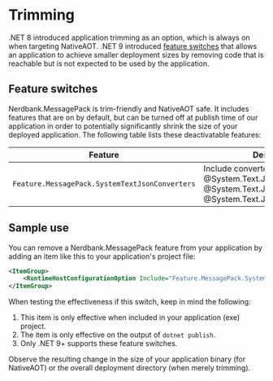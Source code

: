 # Trimming

.NET 8 introduced application trimming as an option, which is always on when targeting NativeAOT.
.NET 9 introduced [feature switches](https://learn.microsoft.com/dotnet/api/system.diagnostics.codeanalysis.featureswitchdefinitionattribute?view=net-9.0) that allows an application to achieve smaller deployment sizes by removing code that is reachable but is not expected to be used by the application.

## Feature switches

Nerdbank.MessagePack is trim-friendly and NativeAOT safe.
It includes features that are on by default, but can be turned off at publish time of our application in order to potentially significantly shrink the size of your deployed application.
The following table lists these deactivatable features:

Feature | Description
--|--
`Feature.MessagePack.SystemTextJsonConverters` | Include converters for @System.Text.Json.JsonDocument, @System.Text.Json.JsonElement, @System.Text.Json.Nodes.JsonNode

## Sample use

You can remove a Nerdbank.MessagePack feature from your application by adding an item like this to your application's project file:

```xml
<ItemGroup>
    <RuntimeHostConfigurationOption Include="Feature.MessagePack.SystemTextJsonConverters" Value="false" Trim="true" />
</ItemGroup>
```

When testing the effectiveness if this switch, keep in mind the following:

1. This item is only effective when included in your application (exe) project.
1. The item is only effective on the output of `dotnet publish`.
1. Only .NET 9+ supports these feature switches.

Observe the resulting change in the size of your application binary (for NativeAOT) or the overall deployment directory (when merely trimming).
